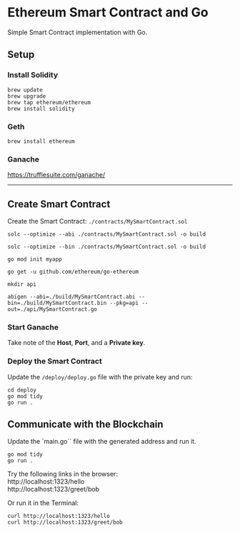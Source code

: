 # Ethereum Smart Contract and Go

Simple Smart Contract implementation with Go.

## Setup

### Install Solidity
```console
brew update
brew upgrade
brew tap ethereum/ethereum
brew install solidity
```

### Geth
```console
brew install ethereum
```

### Ganache
https://trufflesuite.com/ganache/

--- 

## Create Smart Contract

Create the Smart Contract: `./contracts/MySmartContract.sol`


```console
solc --optimize --abi ./contracts/MySmartContract.sol -o build

solc --optimize --bin ./contracts/MySmartContract.sol -o build

```

```console
go mod init myapp

go get -u github.com/ethereum/go-ethereum

mkdir api

abigen --abi=./build/MySmartContract.abi --bin=./build/MySmartContract.bin --pkg=api --out=./api/MySmartContract.go
```

### Start Ganache

Take note of the **Host**, **Port**, and a **Private key**.

### Deploy the Smart Contract

Update the `/deploy/deploy.go` file with the private key and run:
```console
cd deploy
go mod tidy
go run .
```

## Communicate with the Blockchain

Update the `main.go`` file with the generated address and run it.
```console
go mod tidy
go run .
```

Try the following links in the browser:  
http://localhost:1323/hello  
http://localhost:1323/greet/bob

Or run it in the Terminal:
```console
curl http://localhost:1323/hello
curl http://localhost:1323/greet/bob
```
